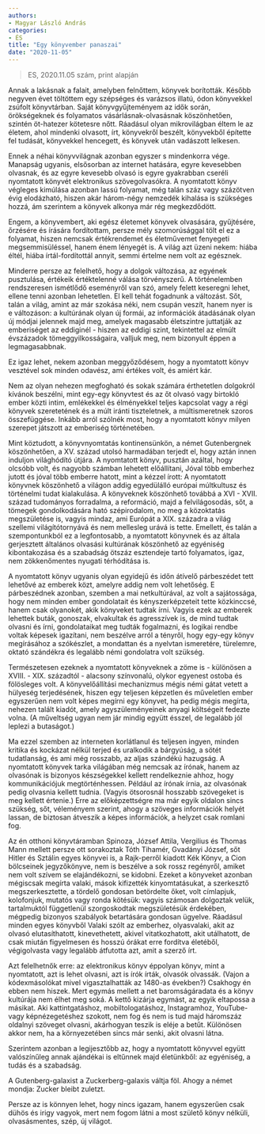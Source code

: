 ```yaml
---
authors:
- Magyar László András
categories:
- ÉS
title: "Egy könyvember panaszai"
date: "2020-11-05"
---
```


> ES, 2020.11.05 szám, print alapján


Annak a lakásnak a falait, amelyben felnőttem, könyvek borították. Később negyven évet töltöttem egy szépséges és varázsos illatú, ódon könyvekkel zsúfolt könyvtárban. Saját könyvgyűjteményem az idők során, örökségeknek és folyamatos vásárlásnak-olvasásnak köszönhetően, szintén öt-hatezer kötetesre nőtt. Ráadásul olyan mikrovilágban éltem le az életem, ahol mindenki olvasott, írt, könyvekről beszélt, könyvekből építette fel tudását, könyvekkel hencegett, és könyvek után vadászott lelkesen.

Ennek a néhai könyvvilágnak azonban egyszer s mindenkorra vége. Manapság ugyanis, elsősorban az internet hatására, egyre kevesebben olvasnak, és az egyre kevesebb olvasó is egyre gyakrabban cseréli nyomtatott könyvét elektronikus szövegolvasókra. A nyomtatott könyv végleges kimúlása azonban lassú folyamat, még talán száz vagy százötven évig elodázható, hiszen akár három-négy nemzedék kihalása is szükséges hozzá, ám szerintem a könyvek alkonya már rég megkezdődött.

Engem, a könyvembert, aki egész életemet könyvek olvasására, gyűjtésére, őrzésére és írására fordítottam, persze mély szomorúsággal tölt el ez a folyamat, hiszen nemcsak értékrendemet és életművemet fenyegeti megsemmisüléssel, hanem énem lényegét is. A világ azt üzeni nekem: hiába éltél, hiába írtál-fordítottál annyit, semmi értelme nem volt az egésznek.

Minderre persze az felelhető, hogy a dolgok változása, az egyének pusztulása, értékeik értéktelenné válása törvényszerű. A történelemben rendszeresen ismétlődő eseményről van szó, amely felett keseregni lehet, ellene tenni azonban lehetetlen. El kell tehát fogadnunk a változást. Sőt, talán a világ, amint az már szokása néki, nem csupán veszít, hanem nyer is e változáson: a kultúrának olyan új formái, az információk átadásának olyan új módjai jelennek majd meg, amelyek magasabb életszintre
juttatják az emberiséget az eddiginél - hiszen az eddigi szint, tekintettel az elmúlt évszázadok tömeggyilkosságaira, valljuk meg, nem bizonyult éppen a legmagasabbnak.

Ez igaz lehet, nekem azonban meggyőződésem, hogy a nyomtatott könyv vesztével sok minden odavész, ami értékes volt, és amiért kár.

Nem az olyan nehezen megfogható és sokak számára érthetetlen dolgokról kívánok beszélni, mint egy-egy könyvtest és az őt olvasó vagy birtokló ember közti intim, emlékekkel és élményekkel teljes kapcsolat vagy a régi könyvek szeretetének és a múlt iránti tiszteletnek, a múltismeretnek szoros összefüggése. Inkább arról szólnék most, hogy a nyomtatott könyv milyen szerepet játszott az emberiség történetében.

Mint köztudott, a könyvnyomtatás kontinensünkön, a német Gutenbergnek köszönhetően, a XV. század utolsó harmadában terjedt el, hogy aztán innen induljon világhódító útjára. A nyomtatott könyv, pusztán azáltal, hogy olcsóbb volt, és nagyobb számban lehetett előállítani, Jóval több emberhez jutott és jóval több emberre hatott, mint a kézzel írott: A nyomtatott könyvnek köszönhető a világon addig egyedülálló európai múltkultusz és történelmi tudat kialakulása. A könyveknek köszönhető továbbá a XVI - XVII. század tudományos forradalma, a reformáció, majd a felvilágosodás, sőt, a tömegek gondolkodására ható szépirodalom, no meg a közoktatás megszületése is, vagyis mindaz, ami Európát a XIX. századra a világ szellemi világítótornyává és nem mellesleg urává is tette. Emellett, és talán a szempontunkból ez a legfontosabb, a nyomtatott könyvnek és az általa gerjesztett általános olvasási kultúrának köszönhető az egyéniség kibontakozása és a szabadság ötszáz esztendeje tartó folyamatos, igaz, nem zökkenőmentes nyugati térhódítása is.

A nyomtatott könyv ugyanis olyan egyidejű és időn átívelő párbeszédet tett lehetővé az emberek közt, amelyre addig nem volt lehetőség. E párbeszédnek azonban, szemben a mai netkultúrával, az volt a sajátossága, hogy nem minden ember gondolatait és kényszerképzeteit tette közkinccsé, hanem csak olyanokét, akik könyveket tudtak írni. Vagyis ezek az emberek lehettek buták, gonoszak, elvakultak és agresszívek is, de mind tudtak olvasni és írni, gondolataikat meg tudták fogalmazni, és logikai rendbe voltak képesek igazítani, nem beszélve arról a tényről, hogy egy-egy könyv megírásához a szókészlet, a mondattan és a nyelvtan ismeretére, türelemre, oktató szándékra és legalább némi gondolatra volt szükség.

Természetesen ezeknek a nyomtatott könyveknek a zöme is - különösen a XVIII. - XIX. századtól - alacsony színvonalú, olykor egyenest ostoba és fölösleges volt. A könyvelőállítási mechanizmus mégis némi gátat vetett a hülyeség terjedésének, hiszen egy teljesen képzetlen és műveletlen ember egyszerűen nem volt képes megírni egy könyvet, ha pedig mégis megírta, nehezen talált kiadót, amely agyszüleményeinek anyagi költségeit fedezte volna. (A műveltség ugyan nem jár mindig együtt ésszel, de legalább jól leplezi a butaságot.)

Ma ezzel szemben az interneten korlátlanul és teljesen ingyen, minden kritika és kockázat nélkül terjed és uralkodik a bárgyúság, a sötét tudatlanság, és ami még rosszabb, az aljas szándékú hazugság. A nyomtatott könyvek tarka világában még nemcsak az írónak, hanem az olvasónak is bizonyos készségekkel kellett rendelkeznie ahhoz, hogy kommunikációjuk megtörténhessen. Például az írónak írnia, az olvasónak pedig olvasnia kellett tudnia. (Vagyis ötsorosnál hosszabb szövegeket is meg kellett értenie.) Erre az előképzettségre ma már egyik oldalon sincs szükség, sőt, véleményem szerint, ahogy a szöveges információk helyét lassan, de biztosan átveszik a képes információk, a helyzet csak romlani fog.

Az én otthoni könyvtáramban Spinoza, József Attila, Vergilius és Thomas Mann mellett persze ott sorakoztak Tóth Tihamér, Gvadányi József, sőt Hitler és Sztálin egyes könyvei is, a Rajk-perről kiadott Kék Könyv, a Cion bölcseinek jegyzőkönyve, nem is beszélve a sok rossz regényről, amiket nem volt szívem se elajándékozni, se kidobni. Ezeket a könyveket azonban mégiscsak megírta valaki, mások kifizették kinyomtatásukat, a szerkesztő megszerkesztette, a tördelő gondosan betördelte őket, volt címlapjuk, kolofonjuk, mutatós vagy ronda kötésük: vagyis számosan dolgoztak velük, tartalmuktól függetlenül szorgoskodtak megszületésük érdekében, mégpedig bizonyos szabályok betartására gondosan ügyelve. Ráadásul minden egyes könyvből Valaki szólt az emberhez, olyasvalaki, akit az olvasó elutasíthatott, kinevethetett, akivel vitatkozhatott, akit utálhatott, de csak miután figyelmesen és hosszú órákat erre fordítva életéből, végigolvasta vagy legalább átfutotta azt, amit a szerző írt.

Azt felelhetnők erre: az elektronikus könyv éppolyan könyv, mint a nyomtatott, azt is lehet olvasni, azt is írók írták, olvasók olvassák. (Vajon a kódexmásolókat mivel vigasztalhatták az 1480-as években?) Csakhogy én ebben nem hiszek. Mert egymás mellett a net baromságáradata és a könyv kultúrája nem élhet meg soká. A kettő kizárja egymást, az egyik eltapossa a másikat. Aki kattintgatáshoz, mobiltologatáshoz, Instagramhoz, YouTube- vagy képnézegetéshez szokott, nem fog és nem is tud majd háromszáz oldalnyi szöveget olvasni, akárhogyan teszik is eléje a betűt. Különösen akkor nem, ha a környezetében sincs már senki, akit olvasni látna.

Szerintem azonban a legijesztőbb az, hogy a nyomtatott könyvvel együtt valószínűleg annak ajándékai is eltűnnek majd életünkből: az egyéniség, a tudás és a szabadság.

A Gutenberg-galaxist a Zuckerberg-galaxis váltja föl. Ahogy a német mondja: Zucker bleibt zuletzt.

Persze az is könnyen lehet, hogy nincs igazam, hanem egyszerűen csak dühös és irigy vagyok, mert nem fogom látni a most születő könyv nélküli, olvasásmentes, szép, új világot.
